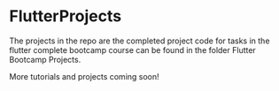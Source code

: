 # FlutterProjects
The projects in the repo are the completed project code for tasks in the flutter complete bootcamp course can be found in the folder Flutter Bootcamp Projects. 

More tutorials and projects coming soon!

